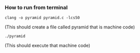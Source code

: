 ### How to run from terminal

`clang -o pyramid pyramid.c -lcs50`

(This should create a file called pyramid that is machine code)

`./pyramid`

(This should execute that machine code)